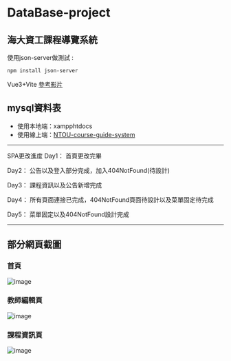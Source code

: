 # DataBase-project
## 海大資工課程導覽系統

使用json-server做測試 :

```
npm install json-server
```

Vue3+Vite
[參考影片](https://youtu.be/rNQIA0Fe9KQ)

## mysql資料表

* 使用本地端：xampphtdocs
* 使用線上端：[NTOU-course-guide-system](https://ntou-course-guide-system-jfapkwv0n-jayyyu1w.vercel.app/)

---------------------------------------
SPA更改進度
Day1：
首頁更改完畢

Day2：
公告以及登入部分完成，加入404NotFound(待設計)

Day3：
課程資訊以及公告新增完成

Day4：
所有頁面連接已完成，404NotFound頁面待設計以及菜單固定待完成

Day5：
菜單固定以及404NotFound設計完成

---------------------------------------
## 部分網頁截圖
### 首頁
![image](https://github.com/Jayyyu1w/NTOU-course-guide-system/assets/75748924/a338a7fd-0d82-46e7-9003-5aabd7f2c60f)
### 教師編輯頁
![image](https://github.com/Jayyyu1w/NTOU-course-guide-system/assets/75748924/65c869ba-7fee-41cf-b820-2abc82f5c38b)
### 課程資訊頁
![image](https://github.com/Jayyyu1w/NTOU-course-guide-system/assets/75748924/19fc73c8-9f16-4bbc-b208-5154adc68df8)


